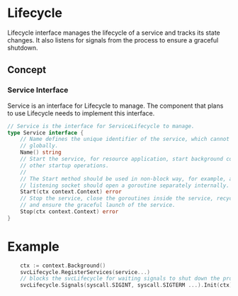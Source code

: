 # Lifecycle

Lifecycle interface manages the lifecycle of a service and tracks its state changes. It also listens for signals from
the process to ensure a graceful shutdown.

## Concept

### Service Interface

Service is an interface for Lifecycle to manage. The component that plans to use Lifecycle needs to implement this interface.

```go
// Service is the interface for ServiceLifecycle to manage.
type Service interface {
	// Name defines the unique identifier of the service, which cannot be repeated 
	// globally.
	Name() string
	// Start the service, for resource application, start background coroutine and 
	// other startup operations.
	//
	// The Start method should be used in non-block way, for example, a blocked 
	// listening socket should open a goroutine separately internally.
	Start(ctx context.Context) error
	// Stop the service, close the goroutines inside the service, recycle resources, 
	// and ensure the graceful launch of the service.
	Stop(ctx context.Context) error
}
```

# Example
```go
    ctx := context.Background()
    svcLifecycle.RegisterServices(service...)
	// blocks the svcLifecycle for waiting signals to shut down the process
    svcLifecycle.Signals(syscall.SIGINT, syscall.SIGTERM ...).Init(ctx).StartServices(ctx).Wait(ctx)
```

